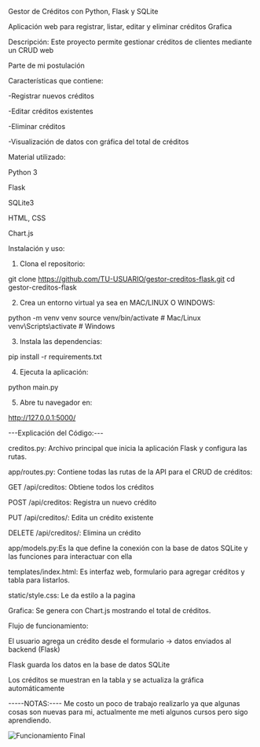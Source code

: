 Gestor de Créditos con Python, Flask y SQLite

Aplicación web para registrar, listar, editar y eliminar créditos
Grafica 

Descripción:
Este proyecto permite gestionar créditos de clientes mediante un CRUD web

Parte de mi postulación

Características que contiene:

-Registrar nuevos créditos

-Editar créditos existentes

-Eliminar créditos

-Visualización de datos con gráfica del total de créditos


Material utilizado:

Python 3

Flask

SQLite3

HTML, CSS

Chart.js

Instalación y uso:

1. Clona el repositorio:

git clone https://github.com/TU-USUARIO/gestor-creditos-flask.git
cd gestor-creditos-flask


2. Crea un entorno virtual ya sea en MAC/LINUX O WINDOWS:

python -m venv venv
source venv/bin/activate   # Mac/Linux
venv\Scripts\activate      # Windows


3. Instala las dependencias:

pip install -r requirements.txt


4. Ejecuta la aplicación:

python main.py


5. Abre tu navegador en:

http://127.0.0.1:5000/


---Explicación del Código:---

creditos.py: Archivo principal que inicia la aplicación Flask y configura las rutas.

app/routes.py: Contiene todas las rutas de la API para el CRUD de créditos:

GET /api/creditos: Obtiene todos los créditos

POST /api/creditos: Registra un nuevo crédito

PUT /api/creditos/<id>: Edita un crédito existente

DELETE /api/creditos/<id>: Elimina un crédito

app/models.py:Es la que define la conexión con la base de datos SQLite y las funciones para interactuar con ella

templates/index.html: Es interfaz web, formulario para agregar créditos y tabla para listarlos.

static/style.css: Le da estilo a la pagina

Grafica: Se genera con Chart.js mostrando el total de créditos.

Flujo de funcionamiento:

El usuario agrega un crédito desde el formulario -> datos enviados al backend (Flask)

Flask guarda los datos en la base de datos SQLite

Los créditos se muestran en la tabla y se actualiza la gráfica automáticamente

-----NOTAS:----
Me costo un poco de trabajo realizarlo ya que algunas cosas son nuevas para mi, actualmente me meti algunos cursos pero sigo aprendiendo.

![Funcionamiento Final](Funcionamiento.png)
